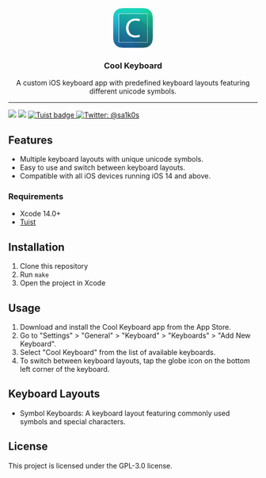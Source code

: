<div align="center">
  <a href="https://github.com/Saik0s/Whisperboard">
    <img src="App/Resources/Images.xcassets/AppIcon.appiconset/iTunesArtwork@2x.png" width="80">
  </a>

  <h3 align="center">Cool Keyboard</h3>

  <p align="center">
    A custom iOS keyboard app with predefined keyboard layouts featuring different unicode symbols.
  </p>
</div>
<hr />

<div align="center">
</div>
<p>
    <img src="https://img.shields.io/badge/License-GPL3-blue.svg" />
    <img src="https://img.shields.io/badge/Platforms-iOS-3876D3.svg" />
    <a href="https://tuist.io">
        <img src="https://img.shields.io/badge/Powered%20by-Tuist-blue" alt="Tuist badge" />
    </a>
    <a href="https://twitter.com/sa1k0s">
        <img src="https://img.shields.io/badge/Contact-@sa1k0s-purple.svg?style=flat" alt="Twitter: @sa1k0s" />
    </a>
</p>

## Features
- Multiple keyboard layouts with unique unicode symbols.
- Easy to use and switch between keyboard layouts.
- Compatible with all iOS devices running iOS 14 and above.

### Requirements
- Xcode 14.0+
- [Tuist](https://github.com/tuist/tuist)

## Installation
1. Clone this repository
2. Run `make`
3. Open the project in Xcode

## Usage
1. Download and install the Cool Keyboard app from the App Store.
2. Go to "Settings" > "General" > "Keyboard" > "Keyboards" > "Add New Keyboard".
3. Select "Cool Keyboard" from the list of available keyboards.
4. To switch between keyboard layouts, tap the globe icon on the bottom left corner of the keyboard.

## Keyboard Layouts
- Symbol Keyboards: A keyboard layout featuring commonly used symbols and special characters.

## License
This project is licensed under the GPL-3.0 license.
